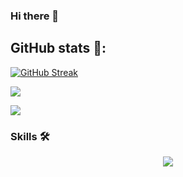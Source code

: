 ### Hi there 👋
<!-- ![counter](https://en8kyuuaw1e64b5.m.pipedream.net) -->
## GitHub stats 🚀:
[![GitHub Streak](https://streak-stats.demolab.com/?user=n1lby73&theme=highcontrast)](https://git.io/streak-stats)

<!-- <br><br>![Github stats](https://github-readme-stats.vercel.app/api?username=n1lby73&theme=highcontrast) -->
<p>
<a href="https://github.com/n1lby73/">
  <img align="center" src="https://github-readme-stats-eight-theta.vercel.app/api?username=n1lby73&count_private=true&show_icons=true&hide_border=false&langs_count=6&hide=python&theme=highcontrast" />
</a>
</p>

<p><a href="https://github.com/n1lby73/">
  <img align="center" src="https://github-readme-stats.vercel.app/api/top-langs/?username=n1lby73&layout=compact&hide_border=false&theme=highcontrast&hide=pawn,assembly,pascal&langs_count=8" />
</a></p>

### Skills 🛠️

<p align="center">
  <a href="https://skillicons.dev">
    <img src="https://skillicons.dev/icons?i=bash,git,github,gitlab,linux,arduino,c,cpp,py,flask,postgres,emacs,vim,vscode,autocad" />
  </a>
</p>

<!--
**n1lby73/n1lby73** is a ✨ _special_ ✨ repository because its `README.md` (this file) appears on your GitHub profile.

Here are some ideas to get you started:

- 🔭 I’m currently working on ...
- 🌱 I’m currently learning ...
- 👯 I’m looking to collaborate on ...
- 🤔 I’m looking for help with ...
- 💬 Ask me about ...
- 📫 How to reach me: ...
- 😄 Pronouns: ...
- ⚡ Fun fact: ...
-->
